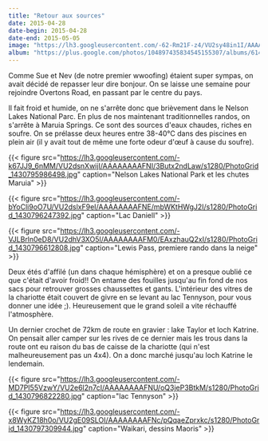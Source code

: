 ```yaml
---
title: "Retour aux sources"
date: 2015-04-28
date-begin: 2015-04-28
date-end: 2015-05-05
image: "https://lh3.googleusercontent.com/-62-Rm21F-z4/VU2sy48in1I/AAAAAAAAFTU/sreA80JBX0M/s640/IMG_3446.JPG"
album: "https://plus.google.com/photos/104897435834545155307/albums/6146742259154179905?authkey=COXhl-Lw_57vwAE"
---
```


Comme Sue et Nev (de notre premier wwoofing) étaient super sympas, on avait décidé de repasser leur dire bonjour. On se laisse une semaine pour rejoindre Overtons Road, en passant par le centre du pays. 

Il fait froid et humide, on ne s'arrête donc que brièvement dans le Nelson Lakes National Parc. En plus de nos maintenant traditionnelles randos, on s'arrête à Maruia Springs. Ce sont des sources d'eaux chaudes, riches en soufre. On se prélasse deux heures entre 38-40°C dans des piscines en plein air (il y avait tout de même une forte odeur d'œuf à cause du soufre).

{{< figure src="https://lh3.googleusercontent.com/-k67JJ9_6nMM/VU2dsnXwijI/AAAAAAAAFNI/3Butx2ndLaw/s1280/PhotoGrid_1430795986498.jpg" caption="Nelson Lakes National Park et les chutes Maruia" >}}

{{< figure src="https://lh3.googleusercontent.com/-bYoCli9oO7U/VU2dslxF9eI/AAAAAAAAFNE/mbWKtHWgJ2I/s1280/PhotoGrid_1430796247392.jpg" caption="Lac Daniell" >}}

{{< figure src="https://lh3.googleusercontent.com/-VJLBrln0eD8/VU2dhV3XO5I/AAAAAAAAFM0/EAxzhauQ2xI/s1280/PhotoGrid_1430796612808.jpg" caption="Lewis Pass, premiere rando dans la neige" >}}

Deux étés d'affilé (un dans chaque hémisphère) et on a presque oublié ce que c'était d'avoir froid!! On entame des fouilles jusqu'au fin fond de nos sacs pour retrouver grosses chaussettes et gants. L'intérieur des vitres de la chariotte était couvert de givre en se levant au lac Tennyson, pour vous donner une idée ;). Heureusement que le grand soleil a vite réchauffé l'atmosphère.

Un dernier crochet de 72km de route en gravier : lake Taylor et loch Katrine. On pensait aller camper sur les rives de ce dernier mais les trous dans la route ont eu raison du bas de caisse de la chariotte (qui n'est malheureusement pas un 4x4). On a donc marché jusqu'au loch Katrine le lendemain.

{{< figure src="https://lh3.googleusercontent.com/-MD7PI55VzwY/VU2e6l2n7cI/AAAAAAAAFNU/oQ3jeP3BtkM/s1280/PhotoGrid_1430796822280.jpg" caption="lac Tennyson" >}}

{{< figure src="https://lh3.googleusercontent.com/-x8WyKZ18h0o/VU2gE09SLOI/AAAAAAAAFNc/pQqaeZprxkc/s1280/PhotoGrid_1430797309944.jpg" caption="Waikari, dessins Maoris" >}}
